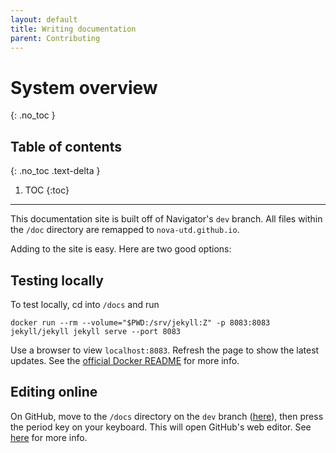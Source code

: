 ```yaml
---
layout: default
title: Writing documentation
parent: Contributing
---
```


# System overview
{: .no_toc }

## Table of contents
{: .no_toc .text-delta }

1. TOC
{:toc}

---

This documentation site is built off of Navigator's `dev` branch. All files within the `/doc` directory are remapped to `nova-utd.github.io`.

Adding to the site is easy. Here are two good options:

## Testing locally
To test locally, cd into `/docs` and run 

```text
docker run --rm --volume="$PWD:/srv/jekyll:Z" -p 8083:8083 jekyll/jekyll jekyll serve --port 8083
```

 Use a browser to view `localhost:8083`. Refresh the page to show the latest updates. See the [official Docker README](https://github.com/envygeeks/jekyll-docker/blob/master/README.md) for more info.

## Editing online
On GitHub, move to the `/docs` directory on the `dev` branch ([here](https://github.com/Nova-UTD/navigator/tree/dev/docs)), then press the period key on your keyboard. This will open GitHub's web editor. See [here](https://code.visualstudio.com/Docs/languages/markdown#_markdown-preview) for more info.